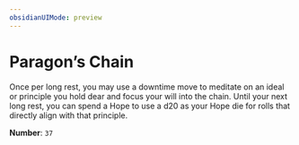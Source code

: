 ```yaml
---
obsidianUIMode: preview
---
```

# Paragon’s Chain

Once per long rest, you may use a downtime move to meditate on an ideal or principle you hold dear and focus your will into the chain. Until your next long rest, you can spend a Hope to use a d20 as your Hope die for rolls that directly align with that principle.

**Number**: `37`
